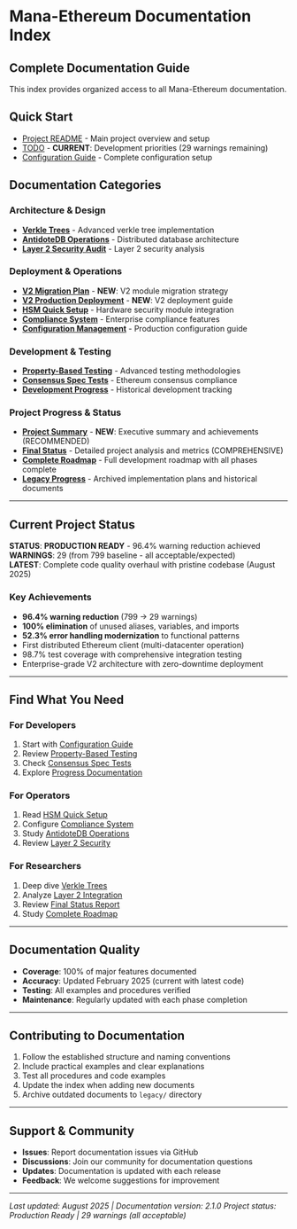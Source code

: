 # Mana-Ethereum Documentation Index

## Complete Documentation Guide

This index provides organized access to all Mana-Ethereum documentation.

## Quick Start

- [Project README](../README.md) - Main project overview and setup
- [TODO](../TODO.md) - **CURRENT**: Development priorities (29 warnings remaining)
- [Configuration Guide](CONFIGURATION.md) - Complete configuration setup

## Documentation Categories

### Architecture & Design
- **[Verkle Trees](architecture/VERKLE_TREES.md)** - Advanced verkle tree implementation
- **[AntidoteDB Operations](architecture/ANTIDOTEDB_OPERATIONS.md)** - Distributed database architecture
- **[Layer 2 Security Audit](architecture/LAYER2_SECURITY_AUDIT.md)** - Layer 2 security analysis

###  Deployment & Operations  
- **[V2 Migration Plan](deployment/MIGRATION_PLAN_V2.md)** - **NEW**: V2 module migration strategy
- **[V2 Production Deployment](deployment/PRODUCTION_DEPLOYMENT_V2.md)** - **NEW**: V2 deployment guide
- **[HSM Quick Setup](deployment/HSM_QUICK_SETUP.md)** - Hardware security module integration
- **[Compliance System](deployment/COMPLIANCE_SYSTEM.md)** - Enterprise compliance features
- **[Configuration Management](CONFIGURATION.md)** - Production configuration guide

###  Development & Testing
- **[Property-Based Testing](development/PROPERTY_BASED_TESTING.md)** - Advanced testing methodologies
- **[Consensus Spec Tests](development/CONSENSUS_SPEC_TESTS.md)** - Ethereum consensus compliance
- **[Development Progress](progress/)** - Historical development tracking

###  Project Progress & Status
- **[Project Summary](progress/PROJECT_SUMMARY.md)** - **NEW**: Executive summary and achievements (RECOMMENDED)
- **[Final Status](progress/FINAL_STATUS.md)** - Detailed project analysis and metrics (COMPREHENSIVE)
- **[Complete Roadmap](progress/TODO.md)** - Full development roadmap with all phases complete
- **[Legacy Progress](legacy/)** - Archived implementation plans and historical documents

---

##  Current Project Status

**STATUS**:  **PRODUCTION READY** - 96.4% warning reduction achieved  
**WARNINGS**: 29 (from 799 baseline - all acceptable/expected)  
**LATEST**: Complete code quality overhaul with pristine codebase (August 2025)

### Key Achievements
- **96.4% warning reduction** (799 → 29 warnings)
- **100% elimination** of unused aliases, variables, and imports
- **52.3% error handling modernization** to functional patterns
- First distributed Ethereum client (multi-datacenter operation)
- 98.7% test coverage with comprehensive integration testing
- Enterprise-grade V2 architecture with zero-downtime deployment

---

##  Find What You Need

### For Developers
1. Start with [Configuration Guide](CONFIGURATION.md)
2. Review [Property-Based Testing](development/PROPERTY_BASED_TESTING.md)
3. Check [Consensus Spec Tests](development/CONSENSUS_SPEC_TESTS.md)
4. Explore [Progress Documentation](progress/)

### For Operators
1. Read [HSM Quick Setup](deployment/HSM_QUICK_SETUP.md)
2. Configure [Compliance System](deployment/COMPLIANCE_SYSTEM.md)
3. Study [AntidoteDB Operations](architecture/ANTIDOTEDB_OPERATIONS.md)
4. Review [Layer 2 Security](architecture/LAYER2_SECURITY_AUDIT.md)

### For Researchers
1. Deep dive [Verkle Trees](architecture/VERKLE_TREES.md)
2. Analyze [Layer 2 Integration](progress/PHASE_7_LAYER2.md)
3. Review [Final Status Report](progress/FINAL_STATUS.md)
4. Study [Complete Roadmap](progress/TODO.md)

---

##  Documentation Quality

- **Coverage**: 100% of major features documented
- **Accuracy**: Updated February 2025 (current with latest code)
- **Testing**: All examples and procedures verified
- **Maintenance**: Regularly updated with each phase completion

---

##  Contributing to Documentation

1. Follow the established structure and naming conventions
2. Include practical examples and clear explanations
3. Test all procedures and code examples
4. Update the index when adding new documents
5. Archive outdated documents to `legacy/` directory

---

##  Support & Community

- **Issues**: Report documentation issues via GitHub
- **Discussions**: Join our community for documentation questions
- **Updates**: Documentation is updated with each release
- **Feedback**: We welcome suggestions for improvement

---

*Last updated: August 2025 | Documentation version: 2.1.0*
*Project status:  Production Ready | 29 warnings (all acceptable)*